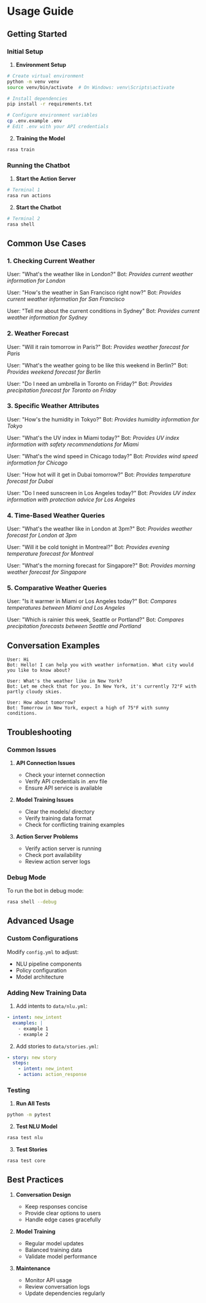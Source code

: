 # Usage Guide

## Getting Started

### Initial Setup

1. **Environment Setup**
```bash
# Create virtual environment
python -m venv venv
source venv/bin/activate  # On Windows: venv\Scripts\activate

# Install dependencies
pip install -r requirements.txt

# Configure environment variables
cp .env.example .env
# Edit .env with your API credentials
```

2. **Training the Model**
```bash
rasa train
```

### Running the Chatbot

1. **Start the Action Server**
```bash
# Terminal 1
rasa run actions
```

2. **Start the Chatbot**
```bash
# Terminal 2
rasa shell
```

## Common Use Cases

### 1. Checking Current Weather

User: "What's the weather like in London?"
Bot: *Provides current weather information for London*

User: "How's the weather in San Francisco right now?"
Bot: *Provides current weather information for San Francisco*

User: "Tell me about the current conditions in Sydney"
Bot: *Provides current weather information for Sydney*

### 2. Weather Forecast

User: "Will it rain tomorrow in Paris?"
Bot: *Provides weather forecast for Paris*

User: "What's the weather going to be like this weekend in Berlin?"
Bot: *Provides weekend forecast for Berlin*

User: "Do I need an umbrella in Toronto on Friday?"
Bot: *Provides precipitation forecast for Toronto on Friday*

### 3. Specific Weather Attributes

User: "How's the humidity in Tokyo?"
Bot: *Provides humidity information for Tokyo*

User: "What's the UV index in Miami today?"
Bot: *Provides UV index information with safety recommendations for Miami*

User: "What's the wind speed in Chicago today?"
Bot: *Provides wind speed information for Chicago*

User: "How hot will it get in Dubai tomorrow?"
Bot: *Provides temperature forecast for Dubai*

User: "Do I need sunscreen in Los Angeles today?"
Bot: *Provides UV index information with protection advice for Los Angeles*

### 4. Time-Based Weather Queries

User: "What's the weather like in London at 3pm?"
Bot: *Provides weather forecast for London at 3pm*

User: "Will it be cold tonight in Montreal?"
Bot: *Provides evening temperature forecast for Montreal*

User: "What's the morning forecast for Singapore?"
Bot: *Provides morning weather forecast for Singapore*

### 5. Comparative Weather Queries

User: "Is it warmer in Miami or Los Angeles today?"
Bot: *Compares temperatures between Miami and Los Angeles*

User: "Which is rainier this week, Seattle or Portland?"
Bot: *Compares precipitation forecasts between Seattle and Portland*

## Conversation Examples

```
User: Hi
Bot: Hello! I can help you with weather information. What city would you like to know about?

User: What's the weather like in New York?
Bot: Let me check that for you. In New York, it's currently 72°F with partly cloudy skies.

User: How about tomorrow?
Bot: Tomorrow in New York, expect a high of 75°F with sunny conditions.
```

## Troubleshooting

### Common Issues

1. **API Connection Issues**
   - Check your internet connection
   - Verify API credentials in .env file
   - Ensure API service is available

2. **Model Training Issues**
   - Clear the models/ directory
   - Verify training data format
   - Check for conflicting training examples

3. **Action Server Problems**
   - Verify action server is running
   - Check port availability
   - Review action server logs

### Debug Mode

To run the bot in debug mode:
```bash
rasa shell --debug
```

## Advanced Usage

### Custom Configurations

Modify `config.yml` to adjust:
- NLU pipeline components
- Policy configuration
- Model architecture

### Adding New Training Data

1. Add intents to `data/nlu.yml`:
```yaml
- intent: new_intent
  examples: |
    - example 1
    - example 2
```

2. Add stories to `data/stories.yml`:
```yaml
- story: new story
  steps:
    - intent: new_intent
    - action: action_response
```

### Testing

1. **Run All Tests**
```bash
python -m pytest
```

2. **Test NLU Model**
```bash
rasa test nlu
```

3. **Test Stories**
```bash
rasa test core
```

## Best Practices

1. **Conversation Design**
   - Keep responses concise
   - Provide clear options to users
   - Handle edge cases gracefully

2. **Model Training**
   - Regular model updates
   - Balanced training data
   - Validate model performance

3. **Maintenance**
   - Monitor API usage
   - Review conversation logs
   - Update dependencies regularly